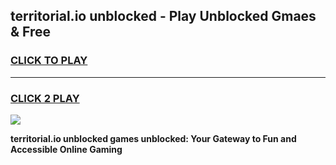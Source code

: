 
## territorial.io unblocked - Play Unblocked Gmaes & Free
<h3>
<a href="https://news.freeplayer.one?title=territorial.io_unblocked&ref=16F">CLICK TO PLAY</a></h3>
<hr>

<h3>
<a href="https://news.freeplayer.one?title=territorial.io_unblocked&ref=16F">CLICK 2 PLAY</a>
  
</h3>

<a href="https://news.freeplayer.one?title=territorial.io_unblocked&ref=16F/"><img src="https://clearcache.store/games.png"></a>


**territorial.io unblocked games unblocked: Your Gateway to Fun and Accessible Online Gaming**
